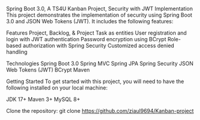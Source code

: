 Spring Boot 3.0, A TS4U Kanban Project, Security with JWT Implementation
This project demonstrates the implementation of security using Spring Boot 3.0
and JSON Web Tokens (JWT). It includes the following features:

Features
Project, Backlog, & Project Task as entities
User registration and login with JWT authentication
Password encryption using BCrypt
Role-based authorization with Spring Security
Customized access denied handling

Technologies
Spring Boot 3.0
Spring MVC
Spring JPA
Spring Security
JSON Web Tokens (JWT)
BCrypt
Maven

Getting Started
To get started with this project, you will need to have the following installed on your local machine:

JDK 17+
Maven 3+
MySQL 8+

Clone the repository: git clone https://github.com/ziaul9694/Kanban-project
